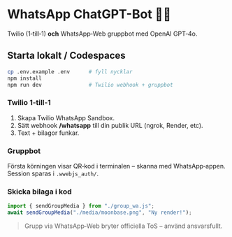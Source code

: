 # WhatsApp ChatGPT-Bot 🤖📲

Twilio (1‑till‑1) **och** WhatsApp‑Web gruppbot med OpenAI GPT‑4o.

## Starta lokalt / Codespaces
```bash
cp .env.example .env      # fyll nycklar
npm install
npm run dev               # Twilio webhook + gruppbot
```

### Twilio 1‑till‑1
1. Skapa Twilio WhatsApp Sandbox.
2. Sätt webhook **/whatsapp** till din publik URL (ngrok, Render, etc).
3. Text + bilagor funkar.

### Gruppbot
Första körningen visar QR‑kod i terminalen – skanna med WhatsApp‑appen.  
Session sparas i `.wwebjs_auth/`.

### Skicka bilaga i kod
```js
import { sendGroupMedia } from "./group_wa.js";
await sendGroupMedia("./media/moonbase.png", "Ny render!");
```

> Grupp via WhatsApp‑Web bryter officiella ToS – använd ansvarsfullt.